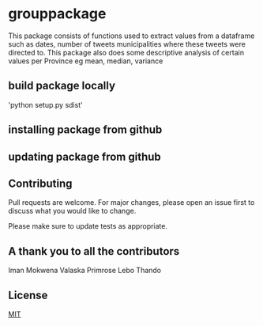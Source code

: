 # grouppackage
This package consists of functions used to extract values from a dataframe such as dates, number of tweets 
municipalities where these tweets were directed to. This package also does some descriptive analysis
of certain values per Province eg mean, median, variance

## build package locally
'python setup.py sdist'

## installing package from github

## updating package from github

## Contributing
Pull requests are welcome. For major changes, please open an issue first to discuss what you would like to change.

Please make sure to update tests as appropriate.

## A thank you to all the contributors
Iman Mokwena 
Valaska
Primrose
Lebo
Thando

## License
[MIT](https://choosealicense.com/licenses/mit/)
